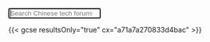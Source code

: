 <form id="searchbox" action="/ctf/" method="get">
  <input id="searchInput" name="q" autofocus 
         placeholder="Search Chinese tech forums" 
         aria-label="search" type="search" autocomplete="off" maxlength="64">
</form>

{{< gcse resultsOnly="true" cx="a71a7a270833d4bac" >}}
